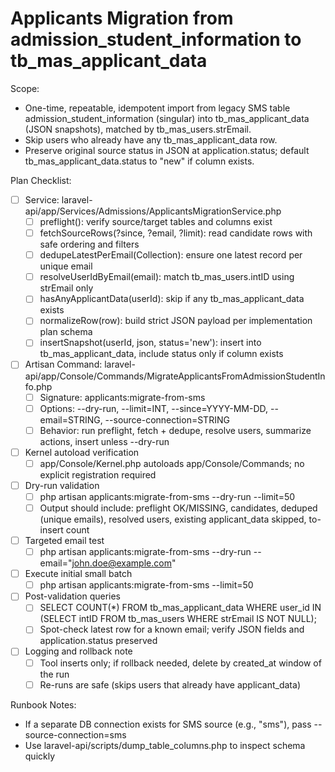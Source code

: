 # Applicants Migration from admission_student_information to tb_mas_applicant_data

Scope:
- One-time, repeatable, idempotent import from legacy SMS table admission_student_information (singular) into tb_mas_applicant_data (JSON snapshots), matched by tb_mas_users.strEmail.
- Skip users who already have any tb_mas_applicant_data row.
- Preserve original source status in JSON at application.status; default tb_mas_applicant_data.status to "new" if column exists.

Plan Checklist:
- [ ] Service: laravel-api/app/Services/Admissions/ApplicantsMigrationService.php
  - [ ] preflight(): verify source/target tables and columns exist
  - [ ] fetchSourceRows(?since, ?email, ?limit): read candidate rows with safe ordering and filters
  - [ ] dedupeLatestPerEmail(Collection): ensure one latest record per unique email
  - [ ] resolveUserIdByEmail(email): match tb_mas_users.intID using strEmail only
  - [ ] hasAnyApplicantData(userId): skip if any tb_mas_applicant_data exists
  - [ ] normalizeRow(row): build strict JSON payload per implementation plan schema
  - [ ] insertSnapshot(userId, json, status='new'): insert into tb_mas_applicant_data, include status only if column exists

- [ ] Artisan Command: laravel-api/app/Console/Commands/MigrateApplicantsFromAdmissionStudentInfo.php
  - [ ] Signature: applicants:migrate-from-sms
  - [ ] Options: --dry-run, --limit=INT, --since=YYYY-MM-DD, --email=STRING, --source-connection=STRING
  - [ ] Behavior: run preflight, fetch + dedupe, resolve users, summarize actions, insert unless --dry-run

- [ ] Kernel autoload verification
  - [ ] app/Console/Kernel.php autoloads app/Console/Commands; no explicit registration required

- [ ] Dry-run validation
  - [ ] php artisan applicants:migrate-from-sms --dry-run --limit=50
  - [ ] Output should include: preflight OK/MISSING, candidates, deduped (unique emails), resolved users, existing applicant_data skipped, to-insert count

- [ ] Targeted email test
  - [ ] php artisan applicants:migrate-from-sms --dry-run --email="john.doe@example.com"

- [ ] Execute initial small batch
  - [ ] php artisan applicants:migrate-from-sms --limit=50

- [ ] Post-validation queries
  - [ ] SELECT COUNT(*) FROM tb_mas_applicant_data WHERE user_id IN (SELECT intID FROM tb_mas_users WHERE strEmail IS NOT NULL);
  - [ ] Spot-check latest row for a known email; verify JSON fields and application.status preserved

- [ ] Logging and rollback note
  - [ ] Tool inserts only; if rollback needed, delete by created_at window of the run
  - [ ] Re-runs are safe (skips users that already have applicant_data)

Runbook Notes:
- If a separate DB connection exists for SMS source (e.g., "sms"), pass --source-connection=sms
- Use laravel-api/scripts/dump_table_columns.php to inspect schema quickly
